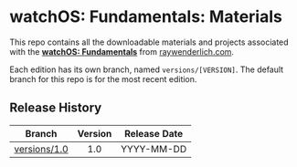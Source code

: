 # watchOS: Fundamentals: Materials

This repo contains all the downloadable materials and projects associated with the **[watchOS: Fundamentals](https://www.raywenderlich.com/library)** from [raywenderlich.com](https://www.raywenderlich.com).

Each edition has its own branch, named `versions/[VERSION]`. The default branch for this repo is for the most recent edition.

## Release History

| Branch                                                                                  | Version | Release Date |
| --------------------------------------------------------------------------------------- |:-------:|:------------:|
| [versions/1.0](https://github.com/raywenderlich/video-wof-materials/tree/versions/1.0) | 1.0     | YYYY-MM-DD   |
